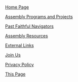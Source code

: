 <a href="/">Home Page</a>

<a href="/proj">Assembly Programs and Projects</a>

<a href="/past">Past Faithful Navigators</a>

<a href="/res">Assembly Resources</a>

<a href="/ext">External Links</a>

<a href="/join">Join Us</a>

<a href="/priv">Privacy Policy</a>

<a href="/nav">This Page
